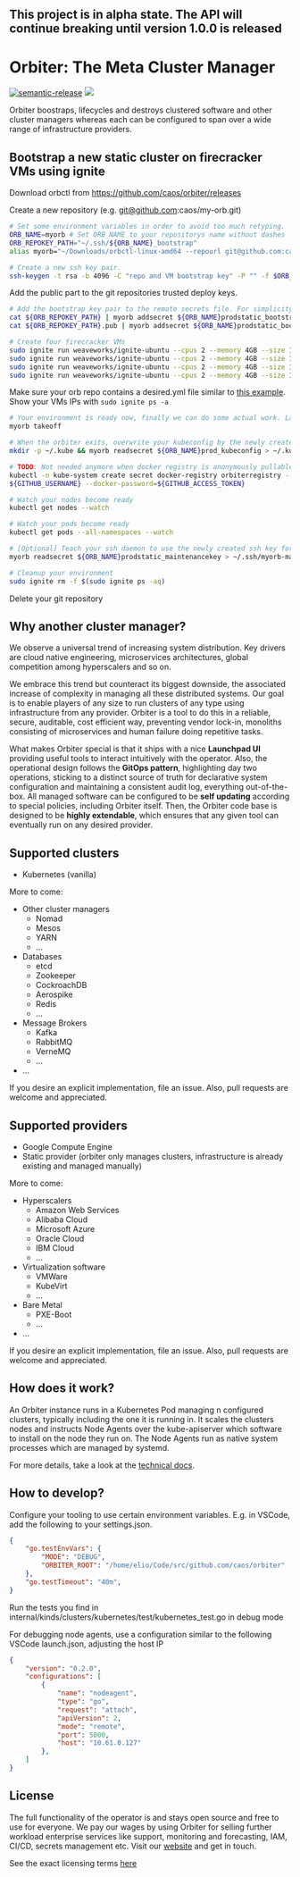 This project is in alpha state. The API will continue breaking until version 1.0.0 is released
-----  

# Orbiter: The Meta Cluster Manager

[![semantic-release](https://img.shields.io/badge/%20%20%F0%9F%93%A6%F0%9F%9A%80-semantic--release-e10079.svg)](https://github.com/semantic-release/semantic-release) ![](https://github.com/caos/orbiter/workflows/Release/badge.svg)


Orbiter boostraps, lifecycles and destroys clustered software and other cluster managers whereas each can be configured to span over a wide range of infrastructure providers.

## Bootstrap a new static cluster on firecracker VMs using ignite

Download orbctl from https://github.com/caos/orbiter/releases

Create a new repository (e.g. git@github.com:caos/my-orb.git)  

```bash
# Set some environment variables in order to avoid too much retyping.
ORB_NAME=myorb # Set ORB_NAME to your repositorys name without dashes
ORB_REPOKEY_PATH="~/.ssh/${ORB_NAME}_bootstrap"
alias myorb="~/Downloads/orbctl-linux-amd64 --repourl git@github.com:caos/my-orb.git --repokey-file ${ORB_REPOKEY_PATH} --masterkey 'a very secret key'"

# Create a new ssh key pair.
ssh-keygen -t rsa -b 4096 -C "repo and VM bootstrap key" -P "" -f $ORB_REPOKEY_PATH -q && ssh-add $ORB_REPOKEY_PATH
```

Add the public part to the git repositories trusted deploy keys.  

```bash
# Add the bootstrap key pair to the remote secrets file. For simplicity, we use the repokey here.
cat ${ORB_REPOKEY_PATH} | myorb addsecret ${ORB_NAME}prodstatic_bootstrapkey --stdin
cat ${ORB_REPOKEY_PATH}.pub | myorb addsecret ${ORB_NAME}prodstatic_bootstrapkey_pub --stdin

# Create four firecracker VMs
sudo ignite run weaveworks/ignite-ubuntu --cpus 2 --memory 4GB --size 15GB --ssh=${ORB_REPOKEY_PATH}.pub --ports 5000:5000 --ports 6443:6443 --name first
sudo ignite run weaveworks/ignite-ubuntu --cpus 2 --memory 4GB --size 15GB --ssh=${ORB_REPOKEY_PATH}.pub --ports 5000:5000 --ports 6443:6443 --name second
sudo ignite run weaveworks/ignite-ubuntu --cpus 2 --memory 4GB --size 15GB --ssh=${ORB_REPOKEY_PATH}.pub --ports 5000:5000 --ports 6443:6443 --name third
sudo ignite run weaveworks/ignite-ubuntu --cpus 2 --memory 4GB --size 15GB --ssh=${ORB_REPOKEY_PATH}.pub --ports 5000:5000 --ports 6443:6443 --name fourth
```

Make sure your orb repo contains a desired.yml file similar to [this example](examples/dayone/desired.yml). Show your VMs IPs with `sudo ignite ps -a`  

```bash
# Your environment is ready now, finally we can do some actual work. Launch a local orbiter that bootstraps your orb
myorb takeoff

# When the orbiter exits, overwrite your kubeconfig by the newly created admin kubeconfig
mkdir -p ~/.kube && myorb readsecret ${ORB_NAME}prod_kubeconfig > ~/.kube/config

# TODO: Not needed anymore when docker registry is anonymously pullable #39
kubectl -n kube-system create secret docker-registry orbiterregistry --docker-server=docker.pkg.github.com --docker-username=
${GITHUB_USERNAME} --docker-password=${GITHUB_ACCESS_TOKEN}

# Watch your nodes become ready
kubectl get nodes --watch

# Watch your pods become ready
kubectl get pods --all-namespaces --watch

# [Optional] Teach your ssh daemon to use the newly created ssh key for connecting to the VMS directly. The bootstrap key is not going to work anymore. 
myorb readsecret ${ORB_NAME}prodstatic_maintenancekey > ~/.ssh/myorb-maintenance && chmod 0600 ~/.ssh/myorb-maintenance && ssh-add ~/.ssh/myorb-maintenance

# Cleanup your environment
sudo ignite rm -f $(sudo ignite ps -aq)
```

Delete your git repository

## Why another cluster manager?

We observe a universal trend of increasing system distribution. Key drivers are cloud native engineering, microservices architectures, global competition among hyperscalers and so on.

We embrace this trend but counteract its biggest downside, the associated increase of complexity in managing all these distributed systems. Our goal is to enable players of any size to run clusters of any type using infrastructure from any provider. Orbiter is a tool to do this in a reliable, secure, auditable, cost efficient way, preventing vendor lock-in, monoliths consisting of microservices and human failure doing repetitive tasks.

What makes Orbiter special is that it ships with a nice **Launchpad UI** providing useful tools to interact intuitively with the operator. Also, the operational design follows the **GitOps pattern**, highlighting day two operations, sticking to a distinct source of truth for declarative system configuration and maintaining a consistent audit log, everything out-of-the-box. All managed software can be configured to be **self updating** according to special policies, including Orbiter itself. Then, the Orbiter code base is designed to be **highly extendable**, which ensures that any given tool can eventually run on any desired provider.

## Supported clusters

- Kubernetes (vanilla)

More to come:
- Other cluster managers
    - Nomad
    - Mesos
    - YARN
    - ...
- Databases
    - etcd
    - Zookeeper
    - CockroachDB
    - Aerospike
    - Redis
    - ...
- Message Brokers
    - Kafka
    - RabbitMQ
    - VerneMQ
    - ...
- ...

If you desire an explicit implementation, file an issue. Also, pull requests are welcome and appreciated.

## Supported providers

- Google Compute Engine
- Static provider (orbiter only manages clusters, infrastructure is already existing and managed manually)

More to come:
- Hyperscalers
    - Amazon Web Services
    - Alibaba Cloud
    - Microsoft Azure
    - Oracle Cloud
    - IBM Cloud
    - ...
- Virtualization software
    - VMWare
    - KubeVirt
    - ...
- Bare Metal
    - PXE-Boot
    - ...
- ... 

If you desire an explicit implementation, file an issue. Also, pull requests are welcome and appreciated.

## How does it work?

An Orbiter instance runs in a Kubernetes Pod managing n configured clusters, typically including the one it is running in. It scales the clusters nodes and instructs Node Agents over the kube-apiserver which software to install on the node they run on. The Node Agents run as native system processes which are managed by systemd.

For more details, take a look at the [technical docs](./docs/README.md).

## How to develop?

Configure your tooling to use certain environment variables. E.g. in VSCode, add the following to your settings.json.
```json
{
    "go.testEnvVars": {
        "MODE": "DEBUG",
        "ORBITER_ROOT": "/home/elio/Code/src/github.com/caos/orbiter"
    },
    "go.testTimeout": "40m",
}
```

Run the tests you find in internal/kinds/clusters/kubernetes/test/kubernetes_test.go in debug mode

For debugging node agents, use a configuration similar to the following VSCode launch.json, adjusting the host IP
```json
{
    "version": "0.2.0",
    "configurations": [
        {
            "name": "nodeagent",
            "type": "go",
            "request": "attach",
            "apiVersion": 2,
            "mode": "remote",
            "port": 5000,
            "host": "10.61.0.127"
        },
    ]
}
```
## License

The full functionality of the operator is and stays open source and free to use for everyone. We pay our wages by using Orbiter for selling further workload enterprise services like support, monitoring and forecasting, IAM, CI/CD, secrets management etc. Visit our [website](https://caos.ch) and get in touch.

See the exact licensing terms [here](./LICENSE)

